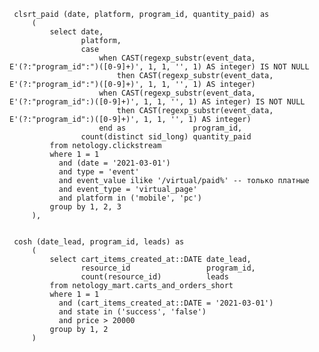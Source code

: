      clsrt_paid (date, platform, program_id, quantity_paid) as
         (
             select date,
                    platform,
                    case
                        when CAST(regexp_substr(event_data, E'(?:"program_id":")([0-9]+)', 1, 1, '', 1) AS integer) IS NOT NULL
                            then CAST(regexp_substr(event_data, E'(?:"program_id":")([0-9]+)', 1, 1, '', 1) AS integer)
                        when CAST(regexp_substr(event_data, E'(?:"program_id":)([0-9]+)', 1, 1, '', 1) AS integer) IS NOT NULL
                            then CAST(regexp_substr(event_data, E'(?:"program_id":)([0-9]+)', 1, 1, '', 1) AS integer)
                        end as               program_id,
                    count(distinct sid_long) quantity_paid
             from netology.clickstream
             where 1 = 1
               and (date = '2021-03-01')
               and type = 'event'
               and event_value ilike '/virtual/paid%' -- только платные
               and event_type = 'virtual_page'
               and platform in ('mobile', 'pc')
             group by 1, 2, 3
         ),


     cosh (date_lead, program_id, leads) as
         (
             select cart_items_created_at::DATE date_lead,
                    resource_id                 program_id,
                    count(resource_id)          leads
             from netology_mart.carts_and_orders_short
             where 1 = 1
               and (cart_items_created_at::DATE = '2021-03-01')
               and state in ('success', 'false')
               and price > 20000
             group by 1, 2
         )
